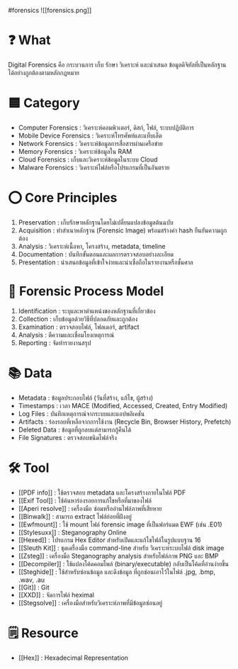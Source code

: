 #forensics 
![[forensics.png]]
# ❓ What
Digital Forensics คือ กระบวนการ เก็บ รักษา วิเคราะห์ และนำเสนอ ข้อมูลดิจิทัลที่เป็นหลักฐานได้อย่างถูกต้องตามหลักกฎหมาย
# 🟦 Category
- Computer Forensics : วิเคราะห์คอมพิวเตอร์, ดิสก์, ไฟล์, ระบบปฏิบัติการ
- Mobile Device Forensics : วิเคราะห์โทรศัพท์และแท็บเล็ต
- Network Forensics : วิเคราะห์ข้อมูลการสื่อสารผ่านเครือข่าย
- Memory Forensics : วิเคราะห์ข้อมูลใน RAM
- Cloud Forensics : เก็บและวิเคราะห์ข้อมูลในระบบ Cloud
- Malware Forensics : วิเคราะห์ไฟล์หรือโปรแกรมที่เป็นอันตราย
# ⭕ Core Principles
1. Preservation : เก็บรักษาหลักฐานโดยไม่เปลี่ยนแปลงข้อมูลต้นฉบับ
2. Acquisition : ทำสำเนาหลักฐาน (Forensic Image) พร้อมสร้างค่า hash ยืนยันความถูกต้อง
3. Analysis : วิเคราะห์เนื้อหา, โครงสร้าง, metadata, timeline
4. Documentation : บันทึกขั้นตอนและผลการตรวจสอบอย่างละเอียด
5. Presentation : นำเสนอข้อมูลที่เข้าใจง่ายและน่าเชื่อถือในรายงานหรือชั้นศาล
# 🥾 Forensic Process Model
1. Identification : ระบุและหาตำแหน่งของหลักฐานที่เกี่ยวข้อง
2. Collection : เก็บข้อมูลด้วยวิธีที่ปลอดภัยและถูกต้อง
3. Examination : ตรวจสอบไฟล์, โฟลเดอร์, artifact
4. Analysis : ตีความและเชื่อมโยงเหตุการณ์
5. Reporting : จัดทำรายงานสรุป
# 📚 Data
- Metadata : ข้อมูลประกอบไฟล์ (วันที่สร้าง, แก้ไข, ผู้สร้าง)
- Timestamps : เวลา MACE (Modified, Accessed, Created, Entry Modified)
- Log Files : บันทึกเหตุการณ์จากระบบและแอปพลิเคชัน
- Artifacts : ร่องรอยที่เหลือจากการใช้งาน (Recycle Bin, Browser History, Prefetch)
- Deleted Data : ข้อมูลที่ถูกลบแต่สามารถกู้คืนได้
- File Signatures : ตรวจสอบชนิดไฟล์จริง
# 🛠️ Tool
- [[PDF info]] : ใช้ตรวจสอบ metadata และโครงสร้างภายในไฟล์ PDF
- [[Exif Tool]] : ใช้ค้นหาร่องรอยการแก้ไขหรือที่มาของไฟล์
- [[Aperi resolve]] : เครื่องมือ ซ่อมหรืออ่านไฟล์ภาพที่เสียหาย
- [[Binwalk]] : สามารถ extract ไฟล์ย่อยที่ฝังอยู่
- [[Ewfmount]] : ใช้ mount ไฟล์ forensic image ที่เป็นฟอร์แมต EWF (เช่น .E01)
- [[Stylesuxx]] : Steganography Online
- [[Hexed]] : โปรแกรม Hex Editor สำหรับเปิดและแก้ไขไฟล์ในรูปแบบฐาน 16
- [[Sleuth Kit]] : ชุดเครื่องมือ command-line สำหรับ วิเคราะห์ระบบไฟล์ disk image
- [[Zsteg]] : เครื่องมือ Steganography analysis สำหรับไฟล์ภาพ PNG และ BMP
- [[Decompiler]] : ใช้แปลงโค้ดคอมไพล์ (binary/executable) กลับเป็นโค้ดที่อ่านง่ายขึ้น
- [[Steghide]] : ใช้สำหรับซ่อนข้อมูล และดึงข้อมูล ที่ถูกซ่อนเอาไว้ในไฟล์ .jpg, .bmp, .wav, .au
- [[Git]] : Git
- [[XXD]] : จัดการไฟล์ heximal
- [[Stegsolve]] : เครื่องมือสำหรับวิเคราะห์ภาพที่มีข้อมูลซ่อนอยู่
# 🗒️ Resource
- [[Hex]] : Hexadecimal Representation